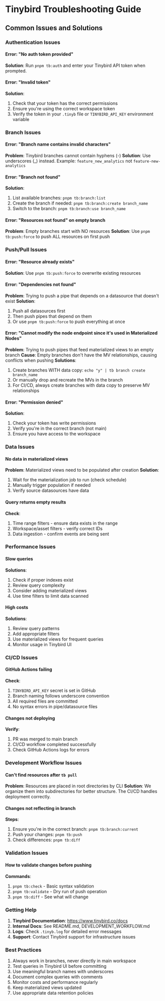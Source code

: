 # Tinybird Troubleshooting Guide

## Common Issues and Solutions

### Authentication Issues

#### Error: "No auth token provided"

**Solution**: Run `pnpm tb:auth` and enter your Tinybird API token when prompted.

#### Error: "Invalid token"

**Solution**:

1. Check that your token has the correct permissions
2. Ensure you're using the correct workspace token
3. Verify the token in your `.tinyb` file or `TINYBIRD_API_KEY` environment variable

### Branch Issues

#### Error: "Branch name contains invalid characters"

**Problem**: Tinybird branches cannot contain hyphens (-)
**Solution**: Use underscores (\_) instead. Example: `feature_new_analytics` not `feature-new-analytics`

#### Error: "Branch not found"

**Solution**:

1. List available branches: `pnpm tb:branch:list`
2. Create the branch if needed: `pnpm tb:branch:create branch_name`
3. Switch to the branch: `pnpm tb:branch:use branch_name`

#### Error: "Resources not found" on empty branch

**Problem**: Empty branches start with NO resources
**Solution**: Use `pnpm tb:push:force` to push ALL resources on first push

### Push/Pull Issues

#### Error: "Resource already exists"

**Solution**: Use `pnpm tb:push:force` to overwrite existing resources

#### Error: "Dependencies not found"

**Problem**: Trying to push a pipe that depends on a datasource that doesn't exist
**Solution**:

1. Push all datasources first
2. Then push pipes that depend on them
3. Or use `pnpm tb:push:force` to push everything at once

#### Error: "Cannot modify the node endpoint since it's used in Materialized Nodes"

**Problem**: Trying to push pipes that feed materialized views to an empty branch
**Cause**: Empty branches don't have the MV relationships, causing conflicts when pushing
**Solutions**:

1. Create branches WITH data copy: `echo "y" | tb branch create branch_name`
2. Or manually drop and recreate the MVs in the branch
3. For CI/CD, always create branches with data copy to preserve MV relationships

#### Error: "Permission denied"

**Solution**:

1. Check your token has write permissions
2. Verify you're in the correct branch (not main)
3. Ensure you have access to the workspace

### Data Issues

#### No data in materialized views

**Problem**: Materialized views need to be populated after creation
**Solution**:

1. Wait for the materialization job to run (check schedule)
2. Manually trigger population if needed
3. Verify source datasources have data

#### Query returns empty results

**Check**:

1. Time range filters - ensure data exists in the range
2. Workspace/asset filters - verify correct IDs
3. Data ingestion - confirm events are being sent

### Performance Issues

#### Slow queries

**Solutions**:

1. Check if proper indexes exist
2. Review query complexity
3. Consider adding materialized views
4. Use time filters to limit data scanned

#### High costs

**Solutions**:

1. Review query patterns
2. Add appropriate filters
3. Use materialized views for frequent queries
4. Monitor usage in Tinybird UI

### CI/CD Issues

#### GitHub Actions failing

**Check**:

1. `TINYBIRD_API_KEY` secret is set in GitHub
2. Branch naming follows underscore convention
3. All required files are committed
4. No syntax errors in pipe/datasource files

#### Changes not deploying

**Verify**:

1. PR was merged to main branch
2. CI/CD workflow completed successfully
3. Check GitHub Actions logs for errors

### Development Workflow Issues

#### Can't find resources after `tb pull`

**Problem**: Resources are placed in root directories by CLI
**Solution**: We organize them into subdirectories for better structure. The CI/CD handles deployment correctly.

#### Changes not reflecting in branch

**Steps**:

1. Ensure you're in the correct branch: `pnpm tb:branch:current`
2. Push your changes: `pnpm tb:push`
3. Check differences: `pnpm tb:diff`

### Validation Issues

#### How to validate changes before pushing

**Commands**:

1. `pnpm tb:check` - Basic syntax validation
2. `pnpm tb:validate` - Dry run of push operation
3. `pnpm tb:diff` - See what will change

### Getting Help

1. **Tinybird Documentation**: https://www.tinybird.co/docs
2. **Internal Docs**: See README.md, DEVELOPMENT_WORKFLOW.md
3. **Logs**: Check `.tinyb.log` for detailed error messages
4. **Support**: Contact Tinybird support for infrastructure issues

### Best Practices

1. Always work in branches, never directly in main workspace
2. Test queries in Tinybird UI before committing
3. Use meaningful branch names with underscores
4. Document complex queries with comments
5. Monitor costs and performance regularly
6. Keep materialized views updated
7. Use appropriate data retention policies
